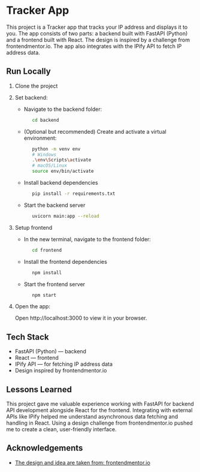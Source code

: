 
# Tracker App

This project is a Tracker app that tracks your IP address and displays it to you. The app consists of two parts: a backend built with FastAPI (Python) and a frontend built with React. The design is inspired by a challenge from frontendmentor.io. The app also integrates with the IPify API to fetch IP address data.

## Run Locally

1. Clone the project
2. Set backend:
   - Navigate to the backend folder:
     ```bash
        cd backend
     ```
   - (Optional but recommended) Create and activate a virtual environment:
     ```bash
        python -m venv env
        # Windows
        .\env\Scripts\activate
        # macOS/Linux
        source env/bin/activate
     ```
   - Install backend dependencies
     ```bash
        pip install -r requirements.txt
     ```
   - Start the backend server
     ```bash
        uvicorn main:app --reload
     ```
3. Setup frontend
   - In the new terminal, navigate to the frontend folder:
     ```bash
        cd frontend
     ```
   - Install the frontend dependencies
     ```bash
        npm install
     ```
   - Start the frontend server
     ```bash
        npm start
     ```
4. Open the app:
   
   Open http://localhost:3000 to view it in your browser.

## Tech Stack

- FastAPI (Python) — backend
- React — frontend
- IPify API — for fetching IP address data
- Design inspired by frontendmentor.io

## Lessons Learned

This project gave me valuable experience working with FastAPI for backend API development alongside React for the frontend. Integrating with external APIs like IPify helped me understand asynchronous data fetching and handling in React. Using a design challenge from frontendmentor.io pushed me to create a clean, user-friendly interface.

## Acknowledgements

 - [The design and idea are taken from: frontendmentor.io]([https://www.frontendmentor.io/challenges/ip-address-tracker-I8-0yYAH0])
